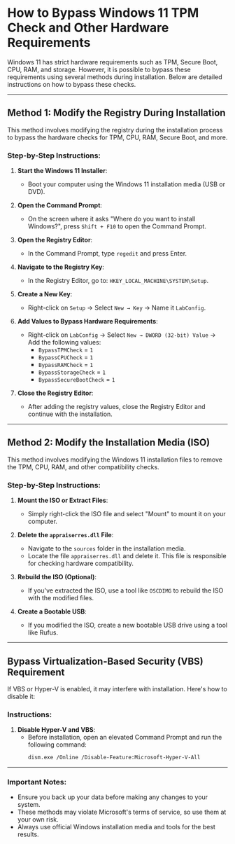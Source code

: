 # How to Bypass Windows 11 TPM Check and Other Hardware Requirements

Windows 11 has strict hardware requirements such as TPM, Secure Boot, CPU, RAM, and storage. However, it is possible to bypass these requirements using several methods during installation. Below are detailed instructions on how to bypass these checks.

---

## Method 1: Modify the Registry During Installation

This method involves modifying the registry during the installation process to bypass the hardware checks for TPM, CPU, RAM, Secure Boot, and more.

### Step-by-Step Instructions:
1. **Start the Windows 11 Installer**:
   - Boot your computer using the Windows 11 installation media (USB or DVD).

2. **Open the Command Prompt**:
   - On the screen where it asks "Where do you want to install Windows?", press `Shift + F10` to open the Command Prompt.

3. **Open the Registry Editor**:
   - In the Command Prompt, type `regedit` and press Enter.

4. **Navigate to the Registry Key**:
   - In the Registry Editor, go to: `HKEY_LOCAL_MACHINE\SYSTEM\Setup`.

5. **Create a New Key**:
   - Right-click on `Setup` → Select `New → Key` → Name it `LabConfig`.

6. **Add Values to Bypass Hardware Requirements**:
   - Right-click on `LabConfig` → Select `New → DWORD (32-bit) Value` → Add the following values:
     - `BypassTPMCheck` = `1`
     - `BypassCPUCheck` = `1`
     - `BypassRAMCheck` = `1`
     - `BypassStorageCheck` = `1`
     - `BypassSecureBootCheck` = `1`

7. **Close the Registry Editor**:
   - After adding the registry values, close the Registry Editor and continue with the installation.

---

## Method 2: Modify the Installation Media (ISO)

This method involves modifying the Windows 11 installation files to remove the TPM, CPU, RAM, and other compatibility checks.

### Step-by-Step Instructions:
1. **Mount the ISO or Extract Files**:
   - Simply right-click the ISO file and select "Mount" to mount it on your computer.

2. **Delete the `appraiserres.dll` File**:
   - Navigate to the `sources` folder in the installation media.
   - Locate the file `appraiserres.dll` and delete it. This file is responsible for checking hardware compatibility.

3. **Rebuild the ISO (Optional)**:
   - If you've extracted the ISO, use a tool like `OSCDIMG` to rebuild the ISO with the modified files.

4. **Create a Bootable USB**:
   - If you modified the ISO, create a new bootable USB drive using a tool like Rufus.

---

## Bypass Virtualization-Based Security (VBS) Requirement

If VBS or Hyper-V is enabled, it may interfere with installation. Here's how to disable it:

### Instructions:
1. **Disable Hyper-V and VBS**:
   - Before installation, open an elevated Command Prompt and run the following command:
     ```bash
     dism.exe /Online /Disable-Feature:Microsoft-Hyper-V-All
     ```

---

### Important Notes:
- Ensure you back up your data before making any changes to your system.
- These methods may violate Microsoft's terms of service, so use them at your own risk.
- Always use official Windows installation media and tools for the best results.
